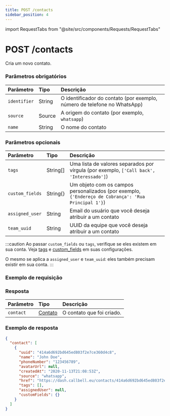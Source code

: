 ```yaml
---
title: POST /contacts
sidebar_position: 4
---
```


import RequestTabs from "@site/src/components/Requests/RequestTabs"

# POST /contacts

Cria um novo contato.

### Parâmetros obrigatórios

| Parâmetro    | Tipo   | Descrição                                                                      |
| :----------- | :----- | :----------------------------------------------------------------------------- |
| `identifier` | String | O identificador do contato (por exemplo, número de telefone no WhatsApp)        |
| `source`     | Source | A origem do contato (por exemplo, `whatsapp`)                                   |
| `name`       | String | O nome do contato                                                              |

### Parâmetros opcionais

| Parâmetro       | Tipo     | Descrição                                                                         |
| :-------------- | :------- | :-------------------------------------------------------------------------------- |
| `tags`          | String[] | Uma lista de valores separados por vírgula (por exemplo, `['Call back', 'Interessado']`) |
| `custom_fields` | String{} | Um objeto com os campos personalizados (por exemplo, `{'Endereço de Cobrança': 'Rua Principal 1'}`) |
| `assigned_user` | String   | Email do usuário que você deseja atribuir a um contato                            |
| `team_uuid`     | String   | UUID da equipe que você deseja atribuir a um contato                             |

:::caution
Ao passar `custom_fields` ou `tags`, verifique se eles existem em sua conta. Veja [tags](https://dash.callbell.eu/settings/tags) e [custom_fields](https://dash.callbell.eu/settings/custom_fields) em suas configurações.

O mesmo se aplica a `assigned_user` e `team_uuid`: eles também precisam existir em sua conta.
:::

### Exemplo de requisição

<RequestTabs endpoint='contacts_api' request="post_contacts"/>

### Resposta

| Parâmetro | Tipo                                           | Descrição                            |
| :-------- | :--------------------------------------------- | :----------------------------------- |
| `contact` | [Contato](/api/reference/object_types/contact) | O contato que foi criado. |

### Exemplo de resposta

```json title=response.json
{
  "contact": [
    {
      "uuid": "414a6d692bd645ed803f2e7ce360d4c8",
      "name": "John Doe",
      "phoneNumber": "123456789",
      "avatarUrl": null,
      "createdAt": "2020-11-13T21:08:53Z",
      "source": "whatsapp",
      "href": "https://dash.callbell.eu/contacts/414a6d692bd645ed803f2e7ce360d4c8",
      "tags": [],
      "assignedUser": null,
      "customFields": {}
    }
  ]
}
```